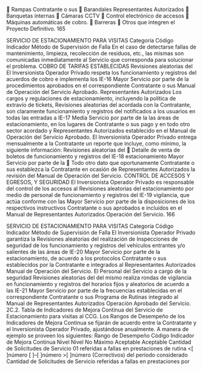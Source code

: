  Rampas Contratante o sus
 Barandales Representantes Autorizados
 Banquetas internas
 Cámaras CCTV
 Control electrónico de accesos
 Máquinas automáticas de cobro.
 Barreras
 Otros que integren el Proyecto Definitivo.
165

SERVICIO DE ESTACIONAMIENTO PARA VISITAS
Categoría
Código Indicador Método de Supervisión
de Falla
En el caso de detectarse fallas de
mantenimiento, limpieza, recolección de
residuos, etc., las mismas son comunicadas
inmediatamente al Servicio que corresponda
para solucionar el problema.
COBRO DE TARIFAS ESTABLECIDAS
Revisiones aleatorias del
El Inversionista Operador Privado respeta los
funcionamiento y registros del
acuerdos de cobro e implementa los
IE-16 Mayor Servicio por parte de la
procedimientos aprobados en el correspondiente
Contratante o sus
Manual de Operación del Servicio Aprobado.
Representantes Autorizados
Los cargos y regulaciones de estacionamiento,
incluyendo la política de extravío de tickets,
Revisiones aleatorias del
acordada con la Contratante, son claramente
funcionamiento y registros del
notificados a los usuarios en todas las entradas a
IE-17 Media Servicio por parte de la
las áreas de estacionamiento, en los lugares de
Contratante o sus
pago y en todo otro sector acordado y
Representantes Autorizados
establecido en el Manual de Operación del
Servicio Aprobado.
El Inversionista Operador Privado entrega
mensualmente a la Contratante un reporte que
incluye, como mínimo, la siguiente información: Revisiones aleatorias del
 Detalle de venta de boletos de funcionamiento y registros del
IE-18 estacionamiento Mayor Servicio por parte de la
 Todo otro dato que oportunamente Contratante o sus
establezca la Contratante en ocasión de Representantes Autorizados
la revisión del Manual de Operación del
Servicio.
CONTROL DE ACCESOS Y EGRESOS, Y SEGURIDAD
El Inversionista Operador Privado es
responsable del control de los accesos al Revisiones aleatorias del
estacionamiento por medio de personal de funcionamiento y registros del
IE-19 vigilancia, que actúa conforme con las Mayor Servicio por parte de la
disposiciones de los respectivos instructivos Contratante o sus
aprobados e incluidos en el Manual de Representantes Autorizados
Operación del Servicio.
166

SERVICIO DE ESTACIONAMIENTO PARA VISITAS
Categoría
Código Indicador Método de Supervisión
de Falla
El Inversionista Operador Privado garantiza la
Revisiones aleatorias del
realización de Inspecciones de seguridad de los
funcionamiento y registros del
vehículos entrantes y/o salientes de las áreas de
IE-20 Mayor Servicio por parte de la
estacionamiento, de acuerdo a los protocolos
Contratante o sus
establecidos por la Contratante e integrados al
Representantes Autorizados
Manual de Operación del Servicio.
El Personal del Servicio a cargo de la seguridad
Revisiones aleatorias del
del mismo realiza rondas de vigilancia en
funcionamiento y registros del
horarios fijos y aleatorios de acuerdo a las
IE-21 Mayor Servicio por parte de la
frecuencias establecidas en el correspondiente
Contratante o sus
Programa de Rutinas integrado al Manual de
Representantes Autorizados
Operación Aprobado del Servicio.
2C.2. Tabla de Indicadores de Mejora Continua del Servicio de Estacionamiento para visitas al
CCG.
Los Rangos de Desempeño de los Indicadores de Mejora Continua se fijarán de acuerdo entre la
Contratante y el Inversionista Operador Privado, ajustándose anualmente.
A manera de ejemplo se proveen los siguientes:
Rango de Desempeño
Código Indicador de Mejora Continua Nivel Nivel No
Máximo Aceptable Aceptable
Cantidad de Solicitudes de Servicio
01 referidas a fallas en prestaciones de rutina <[ ]número [ ]–[ ]número >[ ]número
(Correctivos) del período considerado
Cantidad de Solicitudes de Servicio
referidas a fallas en prestaciones por
